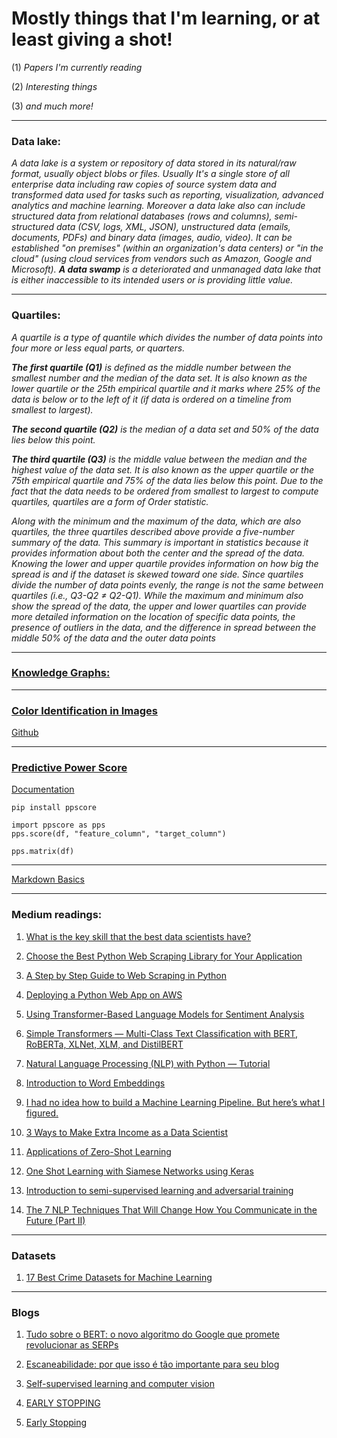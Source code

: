 # Mostly things that I'm learning, or at least giving a shot!

  (1) *Papers I'm currently reading*

  (2) *Interesting things*

  (3) *and much more!*

  ---
  
  ### Data lake:

   *A data lake is a system or repository of data stored in its natural/raw format, usually object blobs or files. Usually It's a single store of all enterprise data including raw copies of source system data and transformed data used for tasks such as reporting, visualization, advanced analytics and machine learning. Moreover a  data lake also can include structured data from relational databases (rows and columns), semi-structured data (CSV, logs, XML, JSON), unstructured data (emails, documents, PDFs) and binary data (images, audio, video). It can be established "on premises" (within an organization's data centers) or "in the cloud" (using cloud services from vendors such as Amazon, Google and Microsoft). **A data swamp** is a deteriorated and unmanaged data lake that is either inaccessible to its intended users or is providing little value.*

---

### Quartiles:

  *A quartile is a type of quantile which divides the number of data points into four more or less equal parts, or quarters.*
  
  ***The first quartile (Q1)** is defined as the middle number between the smallest number and the median of the data set. It is also known as the lower quartile or the 25th empirical quartile and it marks where 25% of the data is below or to the left of it (if data is ordered on a timeline from smallest to largest).*
  
  ***The second quartile (Q2)** is the median of a data set and 50% of the data lies below this point.* 
  
  ***The third quartile (Q3)** is the middle value between the median and the highest value of the data set. It is also known as the upper quartile or the 75th empirical quartile and 75% of the data lies below this point. Due to the fact that the data needs to be ordered from smallest to largest to compute quartiles, quartiles are a form of Order statistic.*

*Along with the minimum and the maximum of the data, which are also quartiles, the three quartiles described above provide a five-number summary of the data. This summary is important in statistics because it provides information about both the center and the spread of the data. Knowing the lower and upper quartile provides information on how big the spread is and if the dataset is skewed toward one side. Since quartiles divide the number of data points evenly, the range is not the same between quartiles (i.e., Q3-Q2 ≠ Q2-Q1). While the maximum and minimum also show the spread of the data, the upper and lower quartiles can provide more detailed information on the location of specific data points, the presence of outliers in the data, and the difference in spread between the middle 50% of the data and the outer data points*

---

### [Knowledge Graphs:](https://www.analyticsvidhya.com/blog/2019/10/how-to-build-knowledge-graph-text-using-spacy/)

---

### [Color Identification in Images](https://towardsdatascience.com/color-identification-in-images-machine-learning-application-b26e770c4c71)

[Github](https://github.com/kb22/Color-Identification-using-Machine-Learning/blob/master/Color%20Identification%20using%20Machine%20Learning.ipynb) 

---

### [Predictive Power Score](https://towardsdatascience.com/rip-correlation-introducing-the-predictive-power-score-3d90808b9598)

[Documentation](https://github.com/8080labs/ppscore)

```
pip install ppscore

import ppscore as pps
pps.score(df, "feature_column", "target_column")

pps.matrix(df)
```

---

[Markdown Basics](https://www.markdownguide.org/extended-syntax/)

---

### Medium readings:

1. [What is the key skill that the best data scientists have?](https://towardsdatascience.com/what-is-the-key-skill-that-the-best-data-scientists-have-655edea228ac)
  
1. [Choose the Best Python Web Scraping Library for Your Application](https://towardsdatascience.com/choose-the-best-python-web-scraping-library-for-your-application-91a68bc81c4f)

1. [A Step by Step Guide to Web Scraping in Python](https://towardsdatascience.com/a-step-by-step-guide-to-web-scraping-in-python-5c4d9cef76e8)

1. [Deploying a Python Web App on AWS](https://towardsdatascience.com/deploying-a-python-web-app-on-aws-57ed772b2319)

1. [Using Transformer-Based Language Models for Sentiment Analysis](https://towardsdatascience.com/using-transformer-based-language-models-for-sentiment-analysis-dc3c10261eec)

1. [Simple Transformers — Multi-Class Text Classification with BERT, RoBERTa, XLNet, XLM, and DistilBERT](https://medium.com/swlh/simple-transformers-multi-class-text-classification-with-bert-roberta-xlnet-xlm-and-8b585000ce3a)

1. [Natural Language Processing (NLP) with Python — Tutorial](https://medium.com/towards-artificial-intelligence/natural-language-processing-nlp-with-python-tutorial-for-beginners-1f54e610a1a0)

1. [Introduction to Word Embeddings](https://towardsdatascience.com/introduction-to-word-embeddings-4cf857b12edc)

1. [I had no idea how to build a Machine Learning Pipeline. But here’s what I figured.](https://towardsdatascience.com/i-had-no-idea-how-to-build-a-machine-learning-pipeline-but-heres-what-i-figured-f3a7773513a)

1. [3 Ways to Make Extra Income as a Data Scientist](https://towardsdatascience.com/3-ways-to-make-extra-income-as-a-data-scientist-eed02749208c)

1. [Applications of Zero-Shot Learning](https://towardsdatascience.com/applications-of-zero-shot-learning-f65bb232963f)

1. [One Shot Learning with Siamese Networks using Keras](https://towardsdatascience.com/one-shot-learning-with-siamese-networks-using-keras-17f34e75bb3d)

1. [Introduction to semi-supervised learning and adversarial training](https://medium.com/inside-machine-learning/placeholder-3557ebb3d470)

1. [The 7 NLP Techniques That Will Change How You Communicate in the Future (Part II)](https://heartbeat.fritz.ai/the-7-nlp-techniques-that-will-change-how-you-communicate-in-the-future-part-ii-636ab06da258)
---

### Datasets

1. [17 Best Crime Datasets for Machine Learning](https://lionbridge.ai/datasets/16-best-crime-datasets-for-machine-learning/)

---

### Blogs

1. [Tudo sobre o BERT: o novo algoritmo do Google que promete revolucionar as SERPs](https://rockcontent.com/br/blog/bert/)

1. [Escaneabilidade: por que isso é tão importante para seu blog](https://rockcontent.com/br/blog/escaneabilidade/)

1. [Self-supervised learning and computer vision](https://www.fast.ai/2020/01/13/self_supervised/)

1. [EARLY STOPPING](https://siegel.work/blog/EarlyStopping/)

1. [Early Stopping](https://deepai.org/machine-learning-glossary-and-terms/early-stopping-machine-learning)